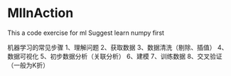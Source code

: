 # MlInAction
This a code exercise for ml
Suggest learn numpy first

机器学习的常见步骤
1、理解问题
2、获取数据
3、数据清洗（剔除、插值）
4、数据可视化
5、初步数据分析（关联分析）
6、建模
7、训练数据
8、交叉验证（一般为K折）
